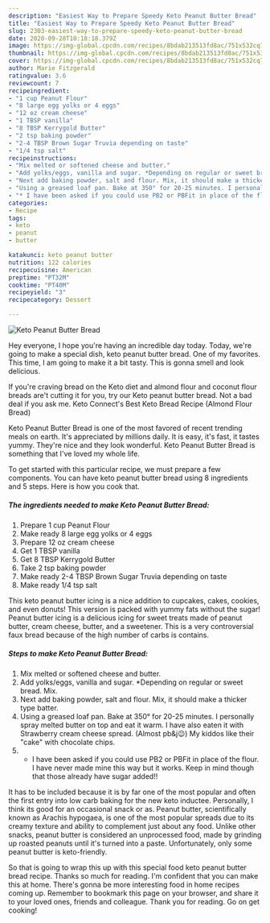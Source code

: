 ```yaml
---
description: "Easiest Way to Prepare Speedy Keto Peanut Butter Bread"
title: "Easiest Way to Prepare Speedy Keto Peanut Butter Bread"
slug: 2303-easiest-way-to-prepare-speedy-keto-peanut-butter-bread
date: 2020-09-28T10:18:18.379Z
image: https://img-global.cpcdn.com/recipes/8bdab213513fd8ac/751x532cq70/keto-peanut-butter-bread-recipe-main-photo.jpg
thumbnail: https://img-global.cpcdn.com/recipes/8bdab213513fd8ac/751x532cq70/keto-peanut-butter-bread-recipe-main-photo.jpg
cover: https://img-global.cpcdn.com/recipes/8bdab213513fd8ac/751x532cq70/keto-peanut-butter-bread-recipe-main-photo.jpg
author: Marie Fitzgerald
ratingvalue: 3.6
reviewcount: 7
recipeingredient:
- "1 cup Peanut Flour"
- "8 large egg yolks or 4 eggs"
- "12 oz cream cheese"
- "1 TBSP vanilla"
- "8 TBSP Kerrygold Butter"
- "2 tsp baking powder"
- "2-4 TBSP Brown Sugar Truvia depending on taste"
- "1/4 tsp salt"
recipeinstructions:
- "Mix melted or softened cheese and butter."
- "Add yolks/eggs, vanilla and sugar. *Depending on regular or sweet bread. Mix."
- "Next add baking powder, salt and flour. Mix, it should make a thicker type batter."
- "Using a greased loaf pan. Bake at 350° for 20-25 minutes. I personally spray melted butter on top and eat it warm. I have also eaten it with Strawberry cream cheese spread. (Almost pb&amp;j😉) My kiddos like their &#34;cake&#34; with chocolate chips."
- "* I have been asked if you could use PB2 or PBFit in place of the flour. I have never made mine this way but it works. Keep in mind though that those already have sugar added!!"
categories:
- Recipe
tags:
- keto
- peanut
- butter

katakunci: keto peanut butter 
nutrition: 122 calories
recipecuisine: American
preptime: "PT32M"
cooktime: "PT40M"
recipeyield: "3"
recipecategory: Dessert

---
```



![Keto Peanut Butter Bread](https://img-global.cpcdn.com/recipes/8bdab213513fd8ac/751x532cq70/keto-peanut-butter-bread-recipe-main-photo.jpg)

Hey everyone, I hope you're having an incredible day today. Today, we're going to make a special dish, keto peanut butter bread. One of my favorites. This time, I am going to make it a bit tasty. This is gonna smell and look delicious.

If you&#39;re craving bread on the Keto diet and almond flour and coconut flour breads are&#39;t cutting it for you, try our Keto peanut butter bread. Not a bad deal if you ask me. Keto Connect&#39;s Best Keto Bread Recipe (Almond Flour Bread)

Keto Peanut Butter Bread is one of the most favored of recent trending meals on earth. It's appreciated by millions daily. It is easy, it's fast, it tastes yummy. They're nice and they look wonderful. Keto Peanut Butter Bread is something that I've loved my whole life.


To get started with this particular recipe, we must prepare a few components. You can have keto peanut butter bread using 8 ingredients and 5 steps. Here is how you cook that.

<!--inarticleads1-->

##### The ingredients needed to make Keto Peanut Butter Bread:

1. Prepare 1 cup Peanut Flour
1. Make ready 8 large egg yolks or 4 eggs
1. Prepare 12 oz cream cheese
1. Get 1 TBSP vanilla
1. Get 8 TBSP Kerrygold Butter
1. Take 2 tsp baking powder
1. Make ready 2-4 TBSP Brown Sugar Truvia depending on taste
1. Make ready 1/4 tsp salt


This keto peanut butter icing is a nice addition to cupcakes, cakes, cookies, and even donuts! This version is packed with yummy fats without the sugar! Peanut butter icing is a delicious icing for sweet treats made of peanut butter, cream cheese, butter, and a sweetener. This is a very controversial faux bread because of the high number of carbs is contains. 

<!--inarticleads2-->

##### Steps to make Keto Peanut Butter Bread:

1. Mix melted or softened cheese and butter.
1. Add yolks/eggs, vanilla and sugar. *Depending on regular or sweet bread. Mix.
1. Next add baking powder, salt and flour. Mix, it should make a thicker type batter.
1. Using a greased loaf pan. Bake at 350° for 20-25 minutes. I personally spray melted butter on top and eat it warm. I have also eaten it with Strawberry cream cheese spread. (Almost pb&amp;j😉) My kiddos like their &#34;cake&#34; with chocolate chips.
1. * I have been asked if you could use PB2 or PBFit in place of the flour. I have never made mine this way but it works. Keep in mind though that those already have sugar added!!


It has to be included because it is by far one of the most popular and often the first entry into low carb baking for the new keto inductee. Personally, I think its good for an occasional snack or as. Peanut butter, scientifically known as Arachis hypogaea, is one of the most popular spreads due to its creamy texture and ability to complement just about any food. Unlike other snacks, peanut butter is considered an unprocessed food, made by grinding up roasted peanuts until it&#39;s turned into a paste. Unfortunately, only some peanut butter is keto-friendly. 

So that is going to wrap this up with this special food keto peanut butter bread recipe. Thanks so much for reading. I'm confident that you can make this at home. There's gonna be more interesting food in home recipes coming up. Remember to bookmark this page on your browser, and share it to your loved ones, friends and colleague. Thank you for reading. Go on get cooking!
